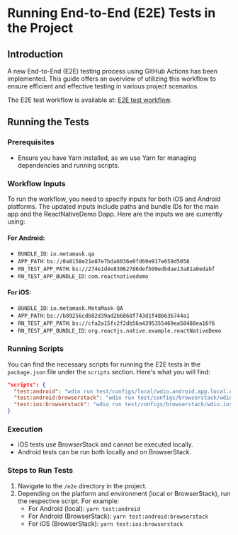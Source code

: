 # Running End-to-End (E2E) Tests in the Project

## Introduction
A new End-to-End (E2E) testing process using GitHub Actions has been implemented. This guide offers an overview of utilizing this workflow to ensure efficient and effective testing in various project scenarios.

The E2E test workflow is available at: [E2E test workflow](#).

## Running the Tests

### Prerequisites
- Ensure you have Yarn installed, as we use Yarn for managing dependencies and running scripts.

### Workflow Inputs
To run the workflow, you need to specify inputs for both iOS and Android platforms. The updated inputs include paths and bundle IDs for the main app and the ReactNativeDemo Dapp. Here are the inputs we are currently using:

#### For Android:
- `BUNDLE_ID`: `io.metamask.qa`
- `APP_PATH`: `bs://0a8158e21e87e7bda6036e0fd69e917e659d5058`
- `RN_TEST_APP_PATH`: `bs://274e1d4e83062786defb99edbdae13a81a0edabf`
- `RN_TEST_APP_BUNDLE_ID`: `com.reactnativedemo`

#### For iOS:
- `BUNDLE_ID`: `io.metamask.MetaMask-QA`
- `APP_PATH`: `bs://b89256cdb82d39ad2b6868f743d1f48b63b744a1`
- `RN_TEST_APP_PATH`: `bs://cfa2a15fc2f2db56a4395355469ea58488ea16f6`
- `RN_TEST_APP_BUNDLE_ID`: `org.reactjs.native.example.reactNativeDemo`

### Running Scripts
You can find the necessary scripts for running the E2E tests in the `package.json` file under the `scripts` section. Here's what you will find:

```json
"scripts": {
  "test:android": "wdio run test/configs/local/wdio.android.app.local.conf.ts",
  "test:android:browserstack": "wdio run test/configs/browserstack/wdio.android.app.browserstack.conf.ts",
  "test:ios:browserstack": "wdio run test/configs/browserstack/wdio.ios.app.browserstack.conf.ts",
}
```

### Execution
- iOS tests use BrowserStack and cannot be executed locally.
- Android tests can be run both locally and on BrowserStack.

### Steps to Run Tests
1. Navigate to the `/e2e` directory in the project.
2. Depending on the platform and environment (local or BrowserStack), run the respective script. For example:
   - For Android (local): `yarn test:android`
   - For Android (BrowserStack): `yarn test:android:browserstack`
   - For iOS (BrowserStack): `yarn test:ios:browserstack`
